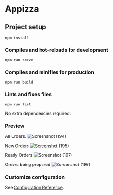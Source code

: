 # Appizza

## Project setup
```
npm install
```

### Compiles and hot-reloads for development
```
npm run serve
```

### Compiles and minifies for production
```
npm run build
```

### Lints and fixes files
```
npm run lint
```
No extra dependencies required.

### Preview
All Orders.
![Screenshot (194)](https://user-images.githubusercontent.com/58203414/93690374-2735f300-faf5-11ea-926b-3c26373cff5c.png)

New Orders
![Screenshot (195)](https://user-images.githubusercontent.com/58203414/93690427-d1ae1600-faf5-11ea-9d61-aec629e73753.png)

Ready Orders
![Screenshot (197)](https://user-images.githubusercontent.com/58203414/93690435-f609f280-faf5-11ea-866a-df792867be08.png)

Orders being prepared
![Screenshot (196)](https://user-images.githubusercontent.com/58203414/93690455-30738f80-faf6-11ea-9dbf-547f67cb1dda.png)


### Customize configuration
See [Configuration Reference](https://cli.vuejs.org/config/).
